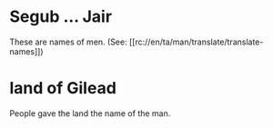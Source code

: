 # Segub ... Jair

These are names of men. (See: [[rc://en/ta/man/translate/translate-names]])

# land of Gilead

People gave the land the name of the man.

